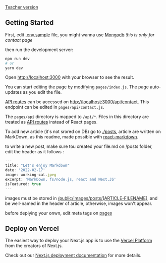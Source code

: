 [Teacher version](https://github.com/mschwarzmueller/nextjs-course-code/tree/10-prj-blog)
## Getting Started

First, edit [.env.sample](.env.sample) file, you might wanna use [Mongodb](https://www.mongodb.com)
_this is only for contact page_

then run the development server:

```bash
npm run dev
# or
yarn dev
```

Open [http://localhost:3000](http://localhost:3000) with your browser to see the result.

You can start editing the page by modifying `pages/index.js`. The page auto-updates as you edit the file.

[API routes](https://nextjs.org/docs/api-routes/introduction) can be accessed on [http://localhost:3000/api/contact](http://localhost:3000/api/contact). This endpoint can be edited in `pages/api/contact.js`.

The `pages/api` directory is mapped to `/api/*`. Files in this directory are treated as [API routes](https://nextjs.org/docs/api-routes/introduction) instead of React pages.

To add new article (it's not srored on DB) go to [./posts](./posts/about-article.md), article are written on MarkDown, as this readme, made possible with [react-markdown](https://www.npmjs.com/package/react-markdown).

to write a new post, make sure tou created your file.md on /posts folder, edit the header as it follows :

```js
---
title: "Let's enjoy Markdown"
date: '2022-02-17'
image: working-cat.jpeg
excerpt: 'MarkDown, fs/node.js, react and Next.JS'
isFeatured: true
---
```

images must be stored in [/public/images/posts/[ARTICLE-FILENAME]](/blog/public/images/posts/), and be well-named in the header of article, otherwise, images won't appear.

before deplying your onwn, edit meta tags on [pages](/blog/pages/)

## Deploy on Vercel

The easiest way to deploy your Next.js app is to use the [Vercel Platform](https://vercel.com/new?utm_medium=default-template&filter=next.js&utm_source=create-next-app&utm_campaign=create-next-app-readme) from the creators of Next.js.

Check out our [Next.js deployment documentation](https://nextjs.org/docs/deployment) for more details.
